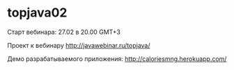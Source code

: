 # topjava02

Старт вебинара: 27.02 в 20.00 GMT+3

Проект к вебинару http://javawebinar.ru/topjava/

Демо разрабатываемого приложения: http://caloriesmng.herokuapp.com/



